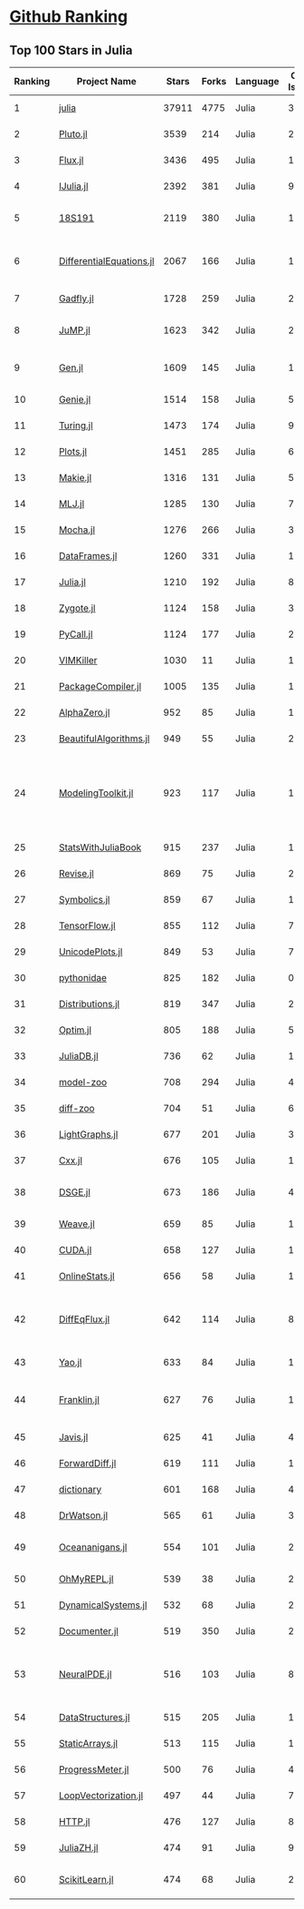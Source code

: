 [Github Ranking](../README.md)
==========

## Top 100 Stars in Julia

| Ranking | Project Name | Stars | Forks | Language | Open Issues | Description | Last Commit |
| ------- | ------------ | ----- | ----- | -------- | ----------- | ----------- | ----------- |
| 1 | [julia](https://github.com/JuliaLang/julia) | 37911 | 4775 | Julia | 3499 | The Julia Programming Language | 2022-01-19T03:01:17Z |
| 2 | [Pluto.jl](https://github.com/fonsp/Pluto.jl) | 3539 | 214 | Julia | 205 | 🎈 Simple reactive notebooks for Julia | 2022-01-18T16:39:10Z |
| 3 | [Flux.jl](https://github.com/FluxML/Flux.jl) | 3436 | 495 | Julia | 168 | Relax! Flux is the ML library that doesn't make you tensor | 2022-01-18T15:45:24Z |
| 4 | [IJulia.jl](https://github.com/JuliaLang/IJulia.jl) | 2392 | 381 | Julia | 96 | Julia kernel for Jupyter | 2021-12-17T07:34:26Z |
| 5 | [18S191](https://github.com/mitmath/18S191) | 2119 | 380 | Julia | 10 | Course 18.S191 at MIT, Spring 2021 - Introduction to computational thinking with Julia:  | 2021-11-25T14:15:42Z |
| 6 | [DifferentialEquations.jl](https://github.com/SciML/DifferentialEquations.jl) | 2067 | 166 | Julia | 124 | Multi-language suite for high-performance solvers of differential equations and scientific machine learning (SciML) components | 2022-01-11T13:17:14Z |
| 7 | [Gadfly.jl](https://github.com/GiovineItalia/Gadfly.jl) | 1728 | 259 | Julia | 231 | Crafty statistical graphics for Julia. | 2022-01-05T15:12:54Z |
| 8 | [JuMP.jl](https://github.com/jump-dev/JuMP.jl) | 1623 | 342 | Julia | 22 | Modeling language for Mathematical Optimization (linear, mixed-integer, conic, semidefinite, nonlinear) | 2022-01-12T02:29:17Z |
| 9 | [Gen.jl](https://github.com/probcomp/Gen.jl) | 1609 | 145 | Julia | 141 | A general-purpose probabilistic programming system with programmable inference | 2022-01-12T22:53:11Z |
| 10 | [Genie.jl](https://github.com/GenieFramework/Genie.jl) | 1514 | 158 | Julia | 58 | 🧞The highly productive Julia web framework | 2022-01-16T10:59:07Z |
| 11 | [Turing.jl](https://github.com/TuringLang/Turing.jl) | 1473 | 174 | Julia | 99 | Bayesian inference with probabilistic programming. | 2022-01-18T14:45:59Z |
| 12 | [Plots.jl](https://github.com/JuliaPlots/Plots.jl) | 1451 | 285 | Julia | 600 | Powerful convenience for Julia visualizations and data analysis | 2022-01-18T20:16:08Z |
| 13 | [Makie.jl](https://github.com/JuliaPlots/Makie.jl) | 1316 | 131 | Julia | 512 | High level plotting on the GPU. | 2022-01-18T21:55:19Z |
| 14 | [MLJ.jl](https://github.com/alan-turing-institute/MLJ.jl) | 1285 | 130 | Julia | 77 | A Julia machine learning framework | 2022-01-17T21:33:02Z |
| 15 | [Mocha.jl](https://github.com/pluskid/Mocha.jl) | 1276 | 266 | Julia | 35 | Deep Learning framework for Julia | 2018-12-06T01:09:35Z |
| 16 | [DataFrames.jl](https://github.com/JuliaData/DataFrames.jl) | 1260 | 331 | Julia | 118 | In-memory tabular data in Julia | 2022-01-18T13:35:14Z |
| 17 | [Julia.jl](https://github.com/svaksha/Julia.jl) | 1210 | 192 | Julia | 8 | Curated decibans of Julia programming language. | 2021-10-28T15:14:08Z |
| 18 | [Zygote.jl](https://github.com/FluxML/Zygote.jl) | 1124 | 158 | Julia | 303 | Intimate Affection Auditor | 2022-01-10T20:53:57Z |
| 19 | [PyCall.jl](https://github.com/JuliaPy/PyCall.jl) | 1124 | 177 | Julia | 205 | Package to call Python functions from the Julia language | 2022-01-18T23:05:41Z |
| 20 | [VIMKiller](https://github.com/caseykneale/VIMKiller) | 1030 | 11 | Julia | 12 | Exiting VIM is hard; sometimes we need to take drastic measures | 2021-10-14T06:18:57Z |
| 21 | [PackageCompiler.jl](https://github.com/JuliaLang/PackageCompiler.jl) | 1005 | 135 | Julia | 18 | Compile your Julia Package | 2022-01-11T07:03:11Z |
| 22 | [AlphaZero.jl](https://github.com/jonathan-laurent/AlphaZero.jl) | 952 | 85 | Julia | 11 | A generic, simple and fast implementation of Deepmind's AlphaZero algorithm. | 2022-01-14T13:41:31Z |
| 23 | [BeautifulAlgorithms.jl](https://github.com/mossr/BeautifulAlgorithms.jl) | 949 | 55 | Julia | 2 | Concise and beautiful algorithms written in Julia | 2021-11-08T01:24:52Z |
| 24 | [ModelingToolkit.jl](https://github.com/SciML/ModelingToolkit.jl) | 923 | 117 | Julia | 189 | A modeling framework for automatically parallelized scientific machine learning (SciML) in Julia. A computer algebra system for integrated symbolics for physics-informed machine learning and automated transformations of differential equations | 2022-01-17T09:43:16Z |
| 25 | [StatsWithJuliaBook](https://github.com/h-Klok/StatsWithJuliaBook) | 915 | 237 | Julia | 12 | None | 2021-08-17T18:08:08Z |
| 26 | [Revise.jl](https://github.com/timholy/Revise.jl) | 869 | 75 | Julia | 25 | Automatically update function definitions in a running Julia session | 2021-12-31T09:57:45Z |
| 27 | [Symbolics.jl](https://github.com/JuliaSymbolics/Symbolics.jl) | 859 | 67 | Julia | 158 | A fast and modern CAS for a fast and modern language. | 2022-01-17T14:51:36Z |
| 28 | [TensorFlow.jl](https://github.com/malmaud/TensorFlow.jl) | 855 | 112 | Julia | 71 | A Julia wrapper for TensorFlow | 2021-08-02T16:55:00Z |
| 29 | [UnicodePlots.jl](https://github.com/JuliaPlots/UnicodePlots.jl) | 849 | 53 | Julia | 7 | Unicode-based scientific plotting for working in the terminal | 2022-01-18T20:24:55Z |
| 30 | [pythonidae](https://github.com/svaksha/pythonidae) | 825 | 182 | Julia | 0 | Curated decibans of scientific programming resources in Python. | 2021-10-25T14:35:01Z |
| 31 | [Distributions.jl](https://github.com/JuliaStats/Distributions.jl) | 819 | 347 | Julia | 230 | A Julia package for probability distributions and associated functions. | 2022-01-18T11:46:01Z |
| 32 | [Optim.jl](https://github.com/JuliaNLSolvers/Optim.jl) | 805 | 188 | Julia | 52 | Optimization functions for Julia | 2021-12-25T23:04:22Z |
| 33 | [JuliaDB.jl](https://github.com/JuliaData/JuliaDB.jl) | 736 | 62 | Julia | 113 | Parallel analytical database in pure Julia | 2021-12-06T00:07:58Z |
| 34 | [model-zoo](https://github.com/FluxML/model-zoo) | 708 | 294 | Julia | 47 | Please do not feed the models | 2022-01-18T21:23:27Z |
| 35 | [diff-zoo](https://github.com/MikeInnes/diff-zoo) | 704 | 51 | Julia | 6 | Differentiation for Hackers | 2021-07-09T11:52:53Z |
| 36 | [LightGraphs.jl](https://github.com/sbromberger/LightGraphs.jl) | 677 | 201 | Julia | 31 | An optimized graphs package for the Julia programming language | 2021-10-08T14:57:24Z |
| 37 | [Cxx.jl](https://github.com/JuliaInterop/Cxx.jl) | 676 | 105 | Julia | 108 | The Julia C++ Interface | 2021-09-29T07:51:34Z |
| 38 | [DSGE.jl](https://github.com/FRBNY-DSGE/DSGE.jl) | 673 | 186 | Julia | 4 | Solve and estimate Dynamic Stochastic General Equilibrium models (including the New York Fed DSGE) | 2022-01-16T00:18:22Z |
| 39 | [Weave.jl](https://github.com/JunoLab/Weave.jl) | 659 | 85 | Julia | 122 | Scientific reports/literate programming for Julia | 2021-10-10T04:14:12Z |
| 40 | [CUDA.jl](https://github.com/JuliaGPU/CUDA.jl) | 658 | 127 | Julia | 165 | CUDA programming in Julia. | 2022-01-18T18:18:56Z |
| 41 | [OnlineStats.jl](https://github.com/joshday/OnlineStats.jl) | 656 | 58 | Julia | 11 | ⚡ Single-pass algorithms for statistics | 2021-12-08T18:37:18Z |
| 42 | [DiffEqFlux.jl](https://github.com/SciML/DiffEqFlux.jl) | 642 | 114 | Julia | 81 | Universal neural differential equations with O(1) backprop, GPUs, and stiff+non-stiff DE solvers, demonstrating scientific machine learning (SciML) and physics-informed machine learning methods | 2022-01-13T02:07:12Z |
| 43 | [Yao.jl](https://github.com/QuantumBFS/Yao.jl) | 633 | 84 | Julia | 18 | Extensible, Efficient Quantum Algorithm Design for Humans. | 2022-01-14T23:49:31Z |
| 44 | [Franklin.jl](https://github.com/tlienart/Franklin.jl) | 627 | 76 | Julia | 152 | (yet another) static site generator. Simple, customisable, fast, maths with KaTeX, code evaluation, optional pre-rendering, in Julia. | 2022-01-01T22:18:26Z |
| 45 | [Javis.jl](https://github.com/JuliaAnimators/Javis.jl) | 625 | 41 | Julia | 48 | Julia Animations and Visualizations | 2022-01-17T23:44:52Z |
| 46 | [ForwardDiff.jl](https://github.com/JuliaDiff/ForwardDiff.jl) | 619 | 111 | Julia | 102 | Forward Mode Automatic Differentiation for Julia | 2022-01-13T20:47:32Z |
| 47 | [dictionary](https://github.com/adambom/dictionary) | 601 | 168 | Julia | 4 | A JSON representation of Webster's Unabridged Dictionary | 2021-04-23T20:59:28Z |
| 48 | [DrWatson.jl](https://github.com/JuliaDynamics/DrWatson.jl) | 565 | 61 | Julia | 35 | The perfect sidekick to your scientific inquiries | 2022-01-17T15:12:23Z |
| 49 | [Oceananigans.jl](https://github.com/CliMA/Oceananigans.jl) | 554 | 101 | Julia | 235 | 🌊  Julia software for fast, friendly, flexible, data-driven, ocean-flavored fluid dynamics on CPUs and GPUs | 2022-01-19T01:25:55Z |
| 50 | [OhMyREPL.jl](https://github.com/KristofferC/OhMyREPL.jl) | 539 | 38 | Julia | 27 | Syntax highlighting and other enhancements for the Julia REPL | 2022-01-03T18:04:11Z |
| 51 | [DynamicalSystems.jl](https://github.com/JuliaDynamics/DynamicalSystems.jl) | 532 | 68 | Julia | 2 | Award winning software library for nonlinear dynamics | 2022-01-14T10:44:50Z |
| 52 | [Documenter.jl](https://github.com/JuliaDocs/Documenter.jl) | 519 | 350 | Julia | 268 | A documentation generator for Julia. | 2022-01-18T17:36:11Z |
| 53 | [NeuralPDE.jl](https://github.com/SciML/NeuralPDE.jl) | 516 | 103 | Julia | 89 | Physics-Informed Neural Networks (PINN) and Deep BSDE Solvers of Differential Equations for Scientific Machine Learning (SciML) accelerated simulation | 2022-01-18T19:34:15Z |
| 54 | [DataStructures.jl](https://github.com/JuliaCollections/DataStructures.jl) | 515 | 205 | Julia | 127 | Julia implementation of Data structures | 2022-01-06T18:07:10Z |
| 55 | [StaticArrays.jl](https://github.com/JuliaArrays/StaticArrays.jl) | 513 | 115 | Julia | 112 | Statically sized arrays for Julia | 2022-01-18T21:02:46Z |
| 56 | [ProgressMeter.jl](https://github.com/timholy/ProgressMeter.jl) | 500 | 76 | Julia | 41 | Progress meter for long-running computations | 2022-01-16T04:30:04Z |
| 57 | [LoopVectorization.jl](https://github.com/JuliaSIMD/LoopVectorization.jl) | 497 | 44 | Julia | 76 | Macro(s) for vectorizing loops. | 2022-01-12T02:13:42Z |
| 58 | [HTTP.jl](https://github.com/JuliaWeb/HTTP.jl) | 476 | 127 | Julia | 82 | HTTP for Julia | 2021-12-16T17:41:32Z |
| 59 | [JuliaZH.jl](https://github.com/JuliaCN/JuliaZH.jl) | 474 | 91 | Julia | 9 | Julia语言中文文档 | 2022-01-05T03:47:40Z |
| 60 | [ScikitLearn.jl](https://github.com/cstjean/ScikitLearn.jl) | 474 | 68 | Julia | 29 | Julia implementation of the scikit-learn API https://cstjean.github.io/ScikitLearn.jl/dev/ | 2021-09-25T11:43:53Z |

